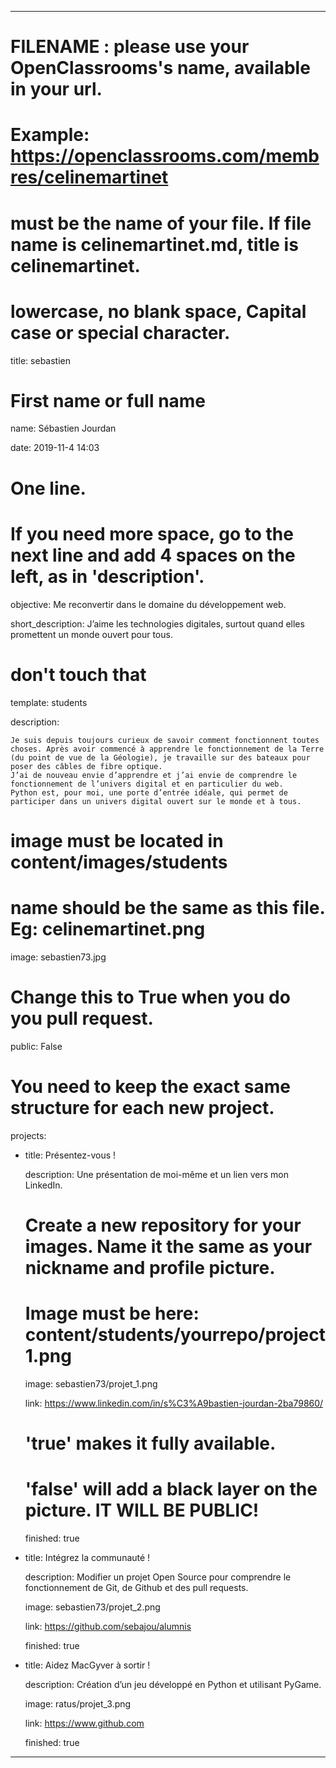---


# FILENAME : please use your OpenClassrooms's name, available in your url.

# Example: https://openclassrooms.com/membres/celinemartinet

# must be the name of your file. If file name is celinemartinet.md, title is celinemartinet.

# lowercase, no blank space, Capital case or special character.

title: sebastien


# First name or full name

name: Sébastien Jourdan

date: 2019-11-4 14:03


# One line.

# If you need more space, go to the next line and add 4 spaces on the left, as in 'description'.

objective: Me reconvertir dans le domaine du développement web.

short_description: J’aime les technologies digitales, surtout quand elles promettent un monde ouvert pour tous.  


# don't touch that

template: students

description:

    Je suis depuis toujours curieux de savoir comment fonctionnent toutes choses. Après avoir commencé à apprendre le fonctionnement de la Terre (du point de vue de la Géologie), je travaille sur des bateaux pour poser des câbles de fibre optique. 
    J’ai de nouveau envie d’apprendre et j’ai envie de comprendre le fonctionnement de l’univers digital et en particulier du web. 
    Python est, pour moi, une porte d’entrée idéale, qui permet de participer dans un univers digital ouvert sur le monde et à tous. 

# image must be located in content/images/students

# name should be the same as this file. Eg: celinemartinet.png

image: sebastien73.jpg


# Change this to True when you do you pull request.

public: False


# You need to keep the exact same structure for each new project.

projects:

  - title: Présentez-vous !

    description: Une présentation de moi-même et un lien vers mon LinkedIn.

    # Create a new repository for your images. Name it the same as your nickname and profile picture.

    # Image must be here: content/students/yourrepo/project1.png

    image: sebastien73/projet_1.png

    link: https://www.linkedin.com/in/s%C3%A9bastien-jourdan-2ba79860/

    # 'true' makes it fully available.

    # 'false' will add a black layer on the picture. IT WILL BE PUBLIC!

    finished: true

  - title: Intégrez la communauté !

    description: Modifier un projet Open Source pour comprendre le fonctionnement de Git, de Github et des pull requests. 

    image: sebastien73/projet_2.png

    link: https://github.com/sebajou/alumnis

    finished: true

  - title: Aidez MacGyver à sortir !

    description: Création d’un jeu développé en Python et utilisant PyGame.

    image: ratus/projet_3.png

    link: https://www.github.com

    finished: true

---
